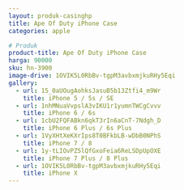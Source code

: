 ```yaml
---
layout: produk-casinghp
title: Ape Of Duty iPhone Case
categories: apple

# Produk
product-title: Ape Of Duty iPhone Case
harga: 90000
sku: hn-3900
image-drive: 1OVIK5L0RbBv-tgpM3avbxmjkuRHy5Eqi
gallery:
  - url: 15_0aUOugAohksJasuB5b13Ztfi4_m9Wr
    title: iPhone 5 / 5s / SE
  - url: 1nhMNuaVvpslA3vIKU1r1yumnTWCgCvvv
    title: iPhone 6 / 6s
  - url: 1cbU2FQFABkn6qkT3rIn6aCnT-7Ndgh_D
    title: iPhone 6 Plus / 6s Plus
  - url: 1VyXHtXeKXrIps8T0BFkbLB-wDbB0NPhS
    title: iPhone 7 / 8
  - url: 1y-tLIOvPZ5lQfGxoFeia6ReLSDpUpOXE
    title: iPhone 7 Plus / 8 Plus
  - url: 1OVIK5L0RbBv-tgpM3avbxmjkuRHy5Eqi
    title: iPhone X
---
```

